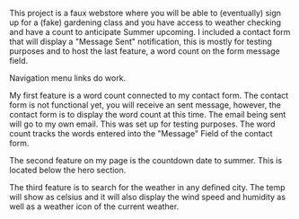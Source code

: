 This project is a faux webstore where you will be able to (eventually) sign up for a (fake) gardening class and you have access to weather checking and have a count to anticipate Summer upcoming. I included a contact form that will display a "Message Sent" notification, this is mostly for testing purposes and to host the last feature, a word count on the form message field. 



Navigation menu links do work.

My first feature is a word count connected to my contact form. The contact form is not functional yet, you will receive an sent message, however, the contact form is to display the word count at this time. The email being sent will go to my own email. This was set up for testing purposes. The word count tracks the words entered into the "Message" Field of the contact form. 


The second feature on my page is the countdown date to summer. This is located below the hero section.


The third feature is to search for the weather in any defined city. The temp will show as celsius and it will also display the wind speed and humidity as well as a weather icon of the current weather. 








